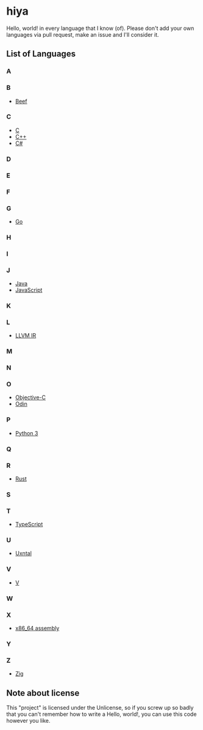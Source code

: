 # hiya

Hello, world! in every language that I know (of). Please don't add your own languages via pull request, make an issue and I'll consider it.

## List of Languages

### A

### B

- [Beef](b/beef.bf)

### C

- [C](c/c.c)
- [C++](c/cplusplus.cpp)
- [C#](c/csharp.cs)

### D

### E

### F

### G

- [Go](g/golang.go)

### H

### I

### J

- [Java](j/java.java)
- [JavaScript](j/javascript.js)

### K

### L

- [LLVM IR](l/llvmir.ll)

### M

### N

### O

- [Objective-C](o/obj-c.m)
- [Odin](o/odin.odin)

### P

- [Python 3](p/python.py)

### Q

### R

- [Rust](r/rust.rs)

### S

### T

- [TypeScript](t/typescript.ts)

### U

- [Uxntal](u/uxntal.tal)

### V

- [V](v/vlang.v)

### W

### X

- [x86_64 assembly](x/x86_64asm.asm)

### Y

### Z

- [Zig](z/zig.zig)

## Note about license

This "project" is licensed under the Unlicense, so if you screw up so badly that you can't remember how to write a Hello, world!, you can use this code however you like.
